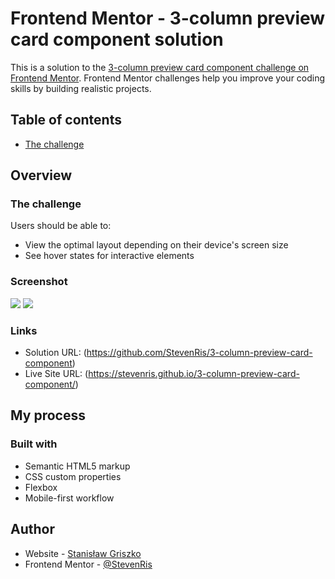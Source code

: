 # Frontend Mentor - 3-column preview card component solution

This is a solution to the [3-column preview card component challenge on Frontend Mentor](https://www.frontendmentor.io/challenges/3column-preview-card-component-pH92eAR2-). Frontend Mentor challenges help you improve your coding skills by building realistic projects.

## Table of contents

- [The challenge](#the-challenge)

## Overview

### The challenge

Users should be able to:

- View the optimal layout depending on their device's screen size
- See hover states for interactive elements

### Screenshot

![](./images/desktop.jpg)
![](./images/phone.jpg)

### Links

- Solution URL: (https://github.com/StevenRis/3-column-preview-card-component)
- Live Site URL: (https://stevenris.github.io/3-column-preview-card-component/)

## My process

### Built with

- Semantic HTML5 markup
- CSS custom properties
- Flexbox
- Mobile-first workflow

## Author

- Website - [Stanisław Griszko](https://stevenris.github.io/portfolio/)
- Frontend Mentor - [@StevenRis](https://www.frontendmentor.io/profile/StevenRis)
